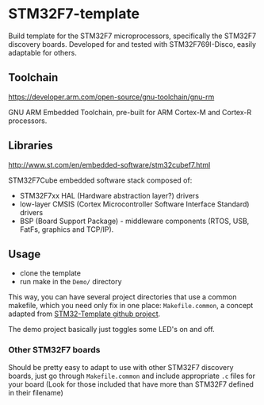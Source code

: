 # STM32F7-template

Build template for the STM32F7 microprocessors, specifically the STM32F7 discovery boards. Developed for and tested with STM32F769I-Disco, easily adaptable for others.

## Toolchain

https://developer.arm.com/open-source/gnu-toolchain/gnu-rm

GNU ARM Embedded Toolchain, pre-built for ARM Cortex-M and Cortex-R processors.

## Libraries

http://www.st.com/en/embedded-software/stm32cubef7.html

STM32F7Cube embedded software stack composed of:

  - STM32F7xx HAL (Hardware abstraction layer?) drivers
  - low-layer CMSIS (Cortex Microcontroller Software Interface Standard) drivers
  - BSP (Board Support Package) - middleware components (RTOS, USB, FatFs, graphics and TCP/IP).

## Usage

  - clone the template
  - run make in the `Demo/` directory
  
This way, you can have several project directories that use a common makefile, which you need only fix in one place: `Makefile.common`, a concept adapted from [STM32-Template github project](https://github.com/geoffreymbrown/STM32-Template).

The demo project basically just toggles some LED's on and off.

### Other STM32F7 boards

Should be pretty easy to adapt to use with other STM32F7 discovery boards, just go through `Makefile.common` and include appropriate `.c` files for your board (Look for those included that have more than STM32F7 defined in their filename)
